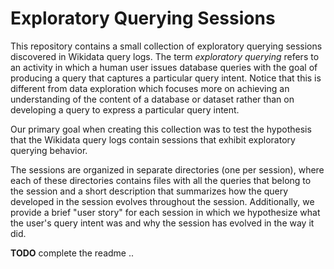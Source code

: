 # Exploratory Querying Sessions
This repository contains a small collection of exploratory querying sessions discovered in Wikidata query logs. The term _exploratory querying_ refers to an activity in which a human user issues database queries with the goal of producing a query that captures a particular query intent. Notice that this is different from data exploration which focuses more on achieving an understanding of the content of a database or dataset rather than on developing a query to express a particular query intent.

Our primary goal when creating this collection was to test the hypothesis that the Wikidata query logs contain sessions that exhibit exploratory querying behavior.

The sessions are organized in separate directories (one per session), where each of these directories contains files with all the queries that belong to the session and a short description that summarizes how the query developed in the session evolves throughout the session. Additionally, we provide a brief "user story" for each session in which we hypothesize what the user's query intent was and why the session has evolved in the way it did.

**TODO** complete the readme ..
